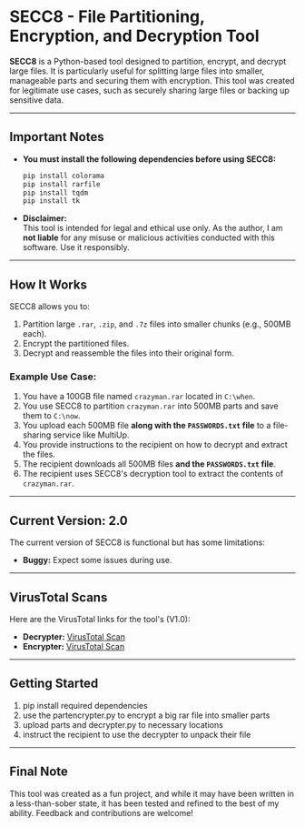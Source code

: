 # SECC8 - File Partitioning, Encryption, and Decryption Tool

**SECC8** is a Python-based tool designed to partition, encrypt, and decrypt large files. It is particularly useful for splitting large files into smaller, manageable parts and securing them with encryption. This tool was created for legitimate use cases, such as securely sharing large files or backing up sensitive data.

---

## **Important Notes**
- **You must install the following dependencies before using SECC8:**
  ```bash
  pip install colorama
  pip install rarfile
  pip install tqdm
  pip install tk
  ```

- **Disclaimer:**  
  This tool is intended for legal and ethical use only. As the author, I am **not liable** for any misuse or malicious activities conducted with this software. Use it responsibly.

---

## **How It Works**
SECC8 allows you to:
1. Partition large `.rar`, `.zip`, and `.7z` files into smaller chunks (e.g., 500MB each).
2. Encrypt the partitioned files.
3. Decrypt and reassemble the files into their original form.

### Example Use Case:
1. You have a 100GB file named `crazyman.rar` located in `C:\when`.
2. You use SECC8 to partition `crazyman.rar` into 500MB parts and save them to `C:\now`.
3. You upload each 500MB file **along with the `PASSWORDS.txt` file** to a file-sharing service like MultiUp.
4. You provide instructions to the recipient on how to decrypt and extract the files.
5. The recipient downloads all 500MB files **and the `PASSWORDS.txt` file**.
6. The recipient uses SECC8's decryption tool to extract the contents of `crazyman.rar`.

---

## **Current Version: 2.0**
The current version of SECC8 is functional but has some limitations:
- **Buggy:** Expect some issues during use.

---

## **VirusTotal Scans**
Here are the VirusTotal links for the tool's (V1.0):
- **Decrypter:** [VirusTotal Scan](https://www.virustotal.com/gui/file/743c43db4e878466fe080092e1480e593f0f72b74be707fe4d1cd4faa064cec5)
- **Encrypter:** [VirusTotal Scan](https://www.virustotal.com/gui/file/b254baa4d0c8a431774944a1f1b8d363a6b0961a35597864b0d73b5b94175491)

---

## **Getting Started**
1. pip install required dependencies
2. use the partencrypter.py to encrypt a big rar file into smaller parts
3. upload parts and decrypter.py to necessary locations
4. instruct the recipient to use the decrypter to unpack their file

---

## **Final Note**
This tool was created as a fun project, and while it may have been written in a less-than-sober state, it has been tested and refined to the best of my ability. Feedback and contributions are welcome!
